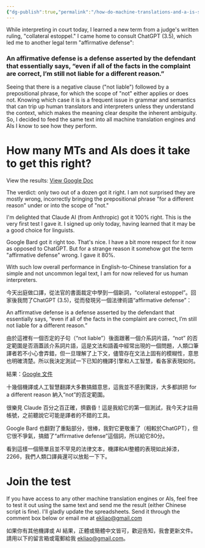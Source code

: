 ```yaml
---
{"dg-publish":true,"permalink":"/how-do-machine-translations-and-a-is-stack-up-against-legalese/","noteIcon":"2"}
---
```


While interpreting in court today, I learned a new term from a judge's written ruling, "collateral estoppel." I came home to consult ChatGPT (3.5), which led me to another legal term "affirmative defense": 
### An affirmative defense is a defense asserted by the defendant that essentially says, “even if all of the facts in the complaint are correct, I’m still not liable for a different reason.”

Seeing that there is a negative clause ("not liable") followed by a prepositional phrase, for which the scope of "not" either applies or does not. Knowing which case it is is a frequent issue in grammar and semantics that can trip up human translators and interpreters unless they understand the context, which makes the meaning clear despite the inherent ambiguity. So, I decided to feed the same text into all machine translation engines and AIs I know to see how they perform.

# How many MTs and AIs does it take to get this right?

View the results: [View Google Doc](https://docs.google.com/spreadsheets/d/1xYJIzlxyGZONYkiQ0Xnzv15Z8hMDMta1EeTkNTMT8k8/edit?usp=sharing)

The verdict: only two out of a dozen got it right. I am not surprised they are mostly wrong, incorrectly bringing the prepositional phrase "for a different reason" under or into the scope of "not." 

I'm delighted that Claude AI (from Anthropic) got it 100% right. This is the very first test I gave it. I signed up only today, having learned that it may be a good choice for linguists.

Google Bard got it right too. That's nice. I have a bit more respect for it now as opposed to ChatGPT. But for a strange reason it somehow got the term "affirmative defense" wrong. I gave it 80%.

With such low overall performance in English-to-Chinese translation for a simple and not uncommon legal text, I am for now relieved for us human interpreters.

今天出庭做口譯，從法官的書面裁定中學到一個新詞，“collateral estoppel”。回家後我問了ChatGPT (3.5)，從而發現另一個法律術語“affirmative defense”：

An affirmative defense is a defense asserted by the defendant that essentially says, “even if all of the facts in the complaint are correct, I’m still not liable for a different reason.”

由於這裡有一個否定的子句（“not liable”）後面跟著一個介系詞片語，“not” 的否定範圍是否涵蓋該介系詞片語，這是文法和語義中經常出現的一個問題，人類口筆譯者若不小心會弄錯，但一旦理解了上下文，儘管存在文法上固有的模糊性，意思也明確清楚。所以我決定測試一下已知的機譯引擎和人工智慧，看各家表現如何。

結果：[Google 文件](https://docs.google.com/spreadsheets/d/1xYJIzlxyGZONYkiQ0Xnzv15Z8hMDMta1EeTkNTMT8k8/edit?usp=sharing)

十幾個機譯或人工智慧翻譯大多數搞錯意思，這我並不感到驚訝，大多都誤把 for a different reason 納入“not”的否定範圍。

很樂見 Claude 百分之百正確，擠霸昏！這是我給它的第一個測試，我今天才註冊帳號，之前聽說它可能是譯者的不錯的工具。

Google Bard 也翻對了重點部分，很棒，我對它更敬重了（相較於ChatGPT），但它很不爭氣，搞錯了“affirmative defense”這個詞，所以給它80分。

看到這樣一個簡單且並不罕見的法律文本，機譯和AI整體的表現如此掉漆，2266，我們人類口譯員還可以放鬆一下下。
# Join the test
If you have access to any other machine translation engines or AIs, feel free to test it out using the same text and send me the result (either Chinese script is fine). I'll gladly update the spreadsheets. Send it through the comment box below or email me at ekliao@gmail.com

如果你有其他機譯或 AI 結果，正體或簡體中文皆可，歡迎告知，我會更新文件。請用以下的留言箱或電郵給我 ekliao@gmail.com。


